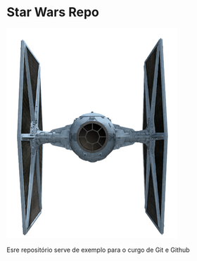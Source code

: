 # Star Wars Repo

![TIE Fighter](./tiefighter.png)

Esre repositório serve de exemplo para o curgo de Git e Github